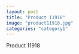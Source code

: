 ```yaml
---
layout: post
title: "Product 11918"
image: "product11918.jpg"
categories: "category1"
---
```

Product 11918
